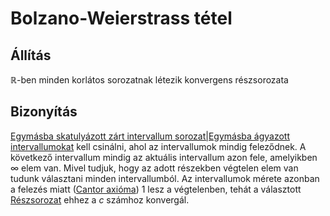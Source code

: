 # Bolzano-Weierstrass tétel

## Állítás
$\mathbb{R}$-ben minden korlátos sorozatnak létezik konvergens részsorozata
## Bizonyítás
[Egymásba skatulyázott zárt intervallum sorozat|Egymásba ágyazott intervallumokat](egymasba-skatulyazott-zart-intervallum-sorozat.md) kell csinálni, ahol az intervallumok mindig feleződnek. A következő intervallum mindig az aktuális intervallum azon fele, amelyikben $\infty$ elem van. Mivel tudjuk, hogy az adott részekben végtelen elem van tudunk választani minden intervallumból. Az intervallumok mérete azonban a felezés miatt ([Cantor axióma](cantor-axioma.md)) 1 lesz a végtelenben, tehát a választott [Részsorozat](reszsorozat.md) ehhez a $c$ számhoz konvergál.
